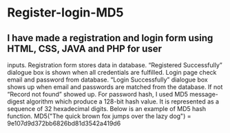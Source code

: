 # Register-login-MD5
## I have made a registration and login form using HTML, CSS, JAVA and PHP for user 
inputs. Registration form stores data in database. “Registered Successfully” dialogue box 
is shown when all credentials are fulfilled. Login page check email and password from 
database. “Login Successfully” dialogue box shows up when email and passwords are 
matched from the database. If not “Record not found” showed up. For password hash, I
used MD5 message-digest algorithm which produce a 128-bit hash value. It is represented 
as a sequence of 32 hexadecimal digits. Below is an example of MD5 hash function.
MD5("The quick brown fox jumps over the lazy dog") = 
9e107d9d372bb6826bd81d3542a419d6
